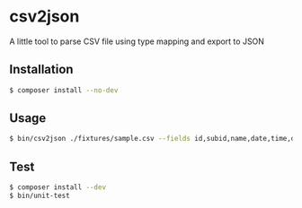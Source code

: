 # csv2json

A little tool to parse CSV file using type mapping and export to JSON 

## Installation
```bash
$ composer install --no-dev
```

## Usage
```bash
$ bin/csv2json ./fixtures/sample.csv --fields id,subid,name,date,time,datetime,length,valid,invalid --aggregate length --desc ./fixtures/description.txt --pretty
```

## Test
```bash
$ composer install --dev
$ bin/unit-test
```
